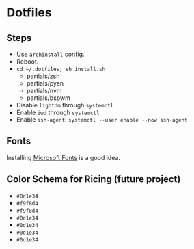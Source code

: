 # Dotfiles

## Steps

- Use `archinstall` config.
- Reboot.
- `cd ~/.dotfiles; sh install.sh`
    - partials/zsh
    - partials/pyen
    - partials/nvm
    - partials/bspwm
- Disable `lightdm` through `systemctl`
- Enable `iwd` through `systemctl`
- Enable `ssh-agent`: `systemctl --user enable --now ssh-agent`

## Fonts

Installing [Microsoft Fonts](https://wiki.archlinux.org/title/Microsoft_fonts) is a good idea.


## Color Schema for Ricing (future project)

- `#0d1e34`
- `#f9f8d4`
- `#f9f8d4`
- `#0d1e34`
- `#0d1e34`
- `#0d1e34`
- `#0d1e34`
